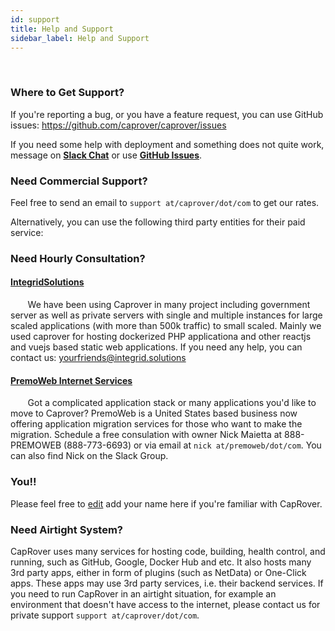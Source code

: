 ```yaml
---
id: support
title: Help and Support
sidebar_label: Help and Support
---
```


<br/>

### Where to Get Support?

If you're reporting a bug, or you have a feature request, you can use GitHub issues:
https://github.com/caprover/caprover/issues

If you need some help with deployment and something does not quite work, message on [**Slack Chat**](https://join.slack.com/t/caprover/shared_invite/zt-o8obmx7o-x9icEG5fDAtvE9zhHlltzQ) or use [**GitHub Issues**](https://github.com/caprover/caprover/issues).

### Need Commercial Support?

Feel free to send an email to `support at/caprover/dot/com` to get our rates.

Alternatively, you can use the following third party entities for their paid service:

### Need Hourly Consultation?

#### [IntegridSolutions](https://integrid.solutions)

&nbsp;&nbsp;&nbsp;&nbsp;&nbsp;&nbsp; We have been using Caprover in many project including government server as well as private servers with single and multiple instances for large scaled applications (with more than 500k traffic) to small scaled. Mainly we used caprover for hosting dockerized PHP applicationa and other reactjs and vuejs based static web applications. If you need any help, you can contact us: [yourfriends@integrid.solutions](mailto:yourfriends@integrid.solutions)

#### [PremoWeb Internet Services](https://premoweb.com)
&nbsp;&nbsp;&nbsp;&nbsp;&nbsp;&nbsp; Got a complicated application stack or many applications you'd like to move to Caprover? PremoWeb is a United States based business now offering application migration services for those who want to make the migration. Schedule a free consulation with owner Nick Maietta at 888-PREMOWEB (888-773-6693) or via email at `nick at/premoweb/dot/com`. You can also find Nick on the Slack Group.

### You!!
Please feel free to [edit](https://github.com/caprover/caprover-website/edit/master/docs/support.md) add your name here if you're familiar with CapRover.


### Need Airtight System?

CapRover uses many services for hosting code, building, health control, and running, such as GitHub, Google, Docker Hub and etc. It also hosts many 3rd party apps, either in form of plugins (such as NetData) or One-Click apps. These apps may use 3rd party services, i.e. their backend services. If you need to run CapRover in an airtight situation, for example an environment that doesn't have access to the internet, please contact us for private support `support at/caprover/dot/com`.
